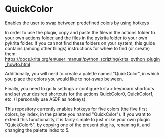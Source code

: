 # QuickColor
Enables the user to swap between predefined colors by using hotkeys

In order to use the plugin, copy and paste the files in the actions folder to your own actions folder, and the files in the pykrita folder to your own pykrita folder. If you can not find these folders on your system, this guide contains (among other things) instructions for where to find (or create) them: https://docs.krita.org/en/user_manual/python_scripting/krita_python_plugin_howto.html

Additionally, you will need to create a palette named "QuickColor", in which you place the colors you would like to hot-swap between.

Finally, you need to go to  settings > configure krita > keyboard shortcuts and set your desired shortcuts for the actions QuickColor0, QuickColor1, etc. (I personally use ASDF as hotkeys).  

This repository currently enables hotkeys for five colors (the five first colors, by index, in the palette you named "QuickColor").
If you want to extend this functionality, it is fairly simple to just make your own plugin "QuickColor5", by copying one of the present plugins, renaming it, and changing the palette index to 5.
